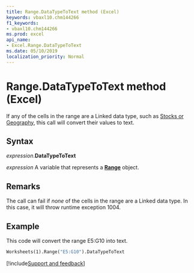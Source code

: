 ```yaml
---
title: Range.DataTypeToText method (Excel)
keywords: vbaxl10.chm144266
f1_keywords:
- vbaxl10.chm144266
ms.prod: excel
api_name:
- Excel.Range.DataTypeToText
ms.date: 05/10/2019
localization_priority: Normal
---
```



# Range.DataTypeToText method (Excel)

If any of the cells in the range are a Linked data type, such as [Stocks or Geography](https://support.office.com/article/stock-quotes-and-geographic-data-61a33056-9935-484f-8ac8-f1a89e210877), this call will convert their values to text. 

## Syntax

_expression_.**DataTypeToText**

_expression_ A variable that represents a **[Range](excel.range(object).md)** object.

## Remarks

The call can fail if _none_ of the cells in the range are a Linked data type. In this case, it will throw runtime exception 1004.

## Example

This code will convert the range E5:G10 into text.

```vb
Worksheets(1).Range("E5:G10").DataTypeToText
```



[!include[Support and feedback](~/includes/feedback-boilerplate.md)]